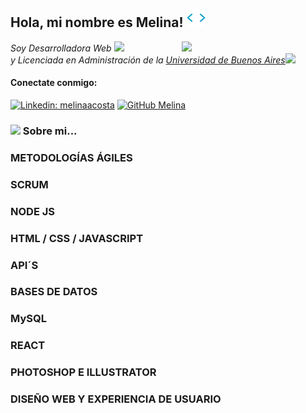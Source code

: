 <h2> Hola, mi nombre es Melina! <img src="/tenor.gif" width="30"></h2>
<img align="right" src="https://media.giphy.com/media/YPQ62IX4xd60xJDaBu/giphy.gif" width="230">
<p><em>Soy Desarrolladora Web <img src="https://media.giphy.com/media/WUlplcMpOCEmTGBtBW/giphy.gif" width="30"></br>y Licenciada en Administración de la <a href="#">Universidad de Buenos Aires</a><img src="https://media.giphy.com/media/3hoLIVAJYkz6T0Ichp/giphy.gif" width="30"> 
</em></p>


<h4 align="left">Conectate conmigo:</h4>

[![Linkedin: melinaacosta](https://img.shields.io/badge/-melinaacosta-blue?style=flat-square&logo=Linkedin&logoColor=white&link=https://www.linkedin.com/in/melina-acosta/)](https://www.linkedin.com/in/melina-acosta/)
[![GitHub Melina](https://img.shields.io/github/followers/melinaacosta?label=follow&style=social)](https://github.com/melinaacosta)

### <img src="https://media.giphy.com/media/VgCDAzcKvsR6OM0uWg/giphy.gif" width="50"> Sobre mi... 


<!-- <img src="https://media.giphy.com/media/LnQjpWaON8nhr21vNW/giphy.gif" width="60"> <em><b>I love connecting with different people</b> so if you want to say <b>hi, I'll be happy to meet you more!</b> :)</em> -->









### METODOLOGÍAS ÁGILES

### SCRUM

### NODE JS

### HTML / CSS / JAVASCRIPT

### API´S

### BASES DE DATOS 

### MySQL

### REACT

### PHOTOSHOP E ILLUSTRATOR

### DISEÑO WEB Y EXPERIENCIA DE USUARIO

